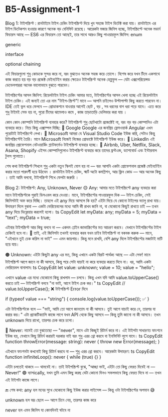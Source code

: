 # B5-Assignment-1
Blog 1:
টাইপস্ক্রিপ্ট : রানটাইমে টাইপ চেকিং 
টাইপস্ক্রিপ্ট দিয়ে খুব সহজে টাইপ ডিটেক্ট করা যায়।
 রানটাইমে এর টাইপ ডিটেকশন হওয়ার কারণে অনেক বড় বেনিফিট রয়েছে।
আরেকটা মজার  জিনিস হচ্ছে, টাইপস্ক্রিপ্টে অনেক মডার্ন ফিচারস আছে — ES6 এর ফিচারস তো আছেই, তার সাথে আরও কিছু পাওয়ারফুল জিনিস:
enum


generic


interface


optional chaining


এই ফিচারগুলো শুধু কোডকে সুন্দর করে না, বরং বুঝতেও অনেক সহজ করে তোলে।
 বিশেষ করে যখন টিমে একসাথে কাজ করতে হয়
 বড় বড় প্রজেক্ট মেইনটেইন করার ক্ষেত্রেও টাইপস্ক্রিপ্ট অনেক হেল্পফুল — যেটা এক্সপেরিয়েন্সড ডেভেলপাররা অনেক ভালোভাবে বুঝতে পারবেন।

টাইপস্ক্রিপ্টের আসল জিনিশ: রিয়েলটাইম টাইপ চেকিং 
আমার মতে, টাইপস্ক্রিপ্টের আসল খেলা হচ্ছে এই রিয়েলটাইম টাইপ চেকিং।
 এই জন্যই তো এর নাম "টাইপ-স্ক্রিপ্ট"!
 মানে — আপনি  চাইলেও উল্টাপাল্টা কিছু করতে পারবেন না।
 IDE তেই ভুল ধরে ফেলবে — প্রোডাকশনে যাওয়ার আগেই ছোট , বড় , সব ধরনের  বাগ ধরা পড়ে যাবে।
 এতে করে শুধু টাইমই সেভ হয় না, পুরো টিমের ঝামেলাও কমে , কাজ তাড়াতাড়ি ডেলিভার  করা যায় ।  

কোন কোন কোম্পানি টাইপস্ক্রিপ্ট ব্যবহার করে? 
টাইপস্ক্রিপ্ট শুধু ছোটখাটো প্রজেক্টেই না, বরং বড় বড় কোম্পানিও এটা ব্যবহার করে। নিচে কিছু এক্সাম্পল দিচ্ছি:
🔹 Google
 Google এর জনপ্রিয় ফ্রেমওয়ার্ক Angular এখন পুরোটাই টাইপস্ক্রিপ্টে লেখা।
🔹 Microsoft
 আমরা যে  Visual Studio Code ইউজ করি, সেটাও কিন্তু টাইপস্ক্রিপ্টেই তৈরি।
 মানে Microsoft নিজেই নিজের প্রোডাক্টে টাইপস্ক্রিপ্ট ইউজ করে।
🔹 LinkedIn
 এই জনপ্রিয় প্রোফেশনাল নেটওয়ার্কিং প্ল্যাটফর্মেও টাইপস্ক্রিপ্ট ব্যবহার হচ্ছে। 
🔹 Airbnb, Uber, Netflix, Slack, Asana, Shopify
 এইসব কোম্পানিগুলোও টাইপস্ক্রিপ্ট ব্যবহার করে তাদের ফ্রন্টএন্ড, ড্যাশবোর্ড এবং ইন্টারনাল টুলস গুলোতে।

শেষ কথা 
টাইপস্ক্রিপ্ট শিখলে শুধু একটা নতুন স্কিলই যোগ হয় না — বরং আপনি  একটা প্রোফেশনাল প্রজেক্ট মেইনটেইন করার মতো পারদর্শী হয়ে উঠবেন । 
 রানটাইম টাইপ চেকিং, স্মার্ট অটো কমপ্লিশন, আর ক্লিন কোড —  আর অনেক কিছু ।
 তাই আমি বলবো, টাইপস্ক্রিপ্ট শিখে ফেলটা জরুরি ।






Blog 2:
টাইপস্ক্রিপ্ট: Any, Unknown, Never
🟡 Any:
আমার মতে টাইপস্ক্রিপ্টে any ব্যবহার করা মানে টাইপস্ক্রিপ্টকে পুরাই ডিসএবল করে দেওয়া।
 মানে, টাইপস্ক্রিপ্টের পাওয়ারফুল দিক — টাইপ চেকিং, সেই জিনিসটাই অফ করে দিচ্ছি।
তাহলে এই any দিয়ে আসলে কি হয়?
 এইটা দিয়ে যে কোনো টাইপের ভ্যালু রাখা যায়।
 উদাহরণ দিলে বুঝবা —
 একটা ভেরিয়েবলের মধ্যে আমি কী রাখব জানি না, বা যেকোনো কিছুই রাখতে চাই — তখন any দিয়ে ডিক্লেয়ার করলেই হলো।
ts
CopyEdit
let myData: any;
myData = 5;
myData = "text";
myData = true;

এইবার টাইপস্ক্রিপ্ট আর কিছু বলবে না — একদম প্লেইন জাভাস্ক্রিপ্টের মত আচরণ করবে।
 যেখানে টাইপস্ক্রিপ্টের টাইপ চেকিংই হবে না।
🛑 তাই, এই জিনিসটা তখনই ব্যবহার করব যখন চাইব টাইপস্ক্রিপ্ট না বকবক করুক —
 মানে, "এইখানে তুই চেক করিস না ভাই" — এমন জায়গায়।
 কিন্তু মনে রাখবি, বেশি any দিলে টাইপস্ক্রিপ্টের মজাটাই মাটি হয়ে যায়।

🟠 Unknown:
এইটা কিছুটা any এর মত, কিন্তু এখানে একটা বিরাট পার্থক্য আছে —
 এটা সেফ! মানে টাইপস্ক্রিপ্ট আগে জানে না কী আসবে,
 কিন্তু পরে সেটা যাচাই না করে ব্যবহার করতে দিবে না।
ধর, আমি একটা ভেরিয়েবল বানালাম:
ts
CopyEdit
let value: unknown;
value = 10;
value = "hello";

এখানে value এর মধ্যে যেকোনো কিছু রাখলাম — চলবে।
 কিন্তু এখন যদি আমি value.toUpperCase() করতে চাই — টাইপস্ক্রিপ্ট বলবে "না ভাই, আগে টাইপ চেক কর।"
ts
CopyEdit
// value.toUpperCase(); ❌ টাইপস্ক্রিপ্ট Error দিবে

if (typeof value === "string") {
  console.log(value.toUpperCase()); ✅
}

এটা টাইপস্ক্রিপ্টকে বলে — "ভাই, আমি তো আগে জানতাম না কী আসবে।
 তুই আগে যাচাই করে নে, তারপর যা করার কর।"
এটা প্র‍্যাকটিক্যালি কাজে লাগে যখন API থেকে কিছু আসবে — কিন্তু তুমি জানো না কী আসবে।
 তখন unknown দিয়ে রাখো, তারপর চেক করে চলো।

🔴 Never:
নামেই তো বুঝতেছো — "never", মানে এটা কিচ্ছুই রিটার্ন করে না।
 এই টাইপটা সাধারণত ফাংশনে ইউজ হয়, যেখানে কিছু রিটার্ন করারই দরকার নাই বরং শুধু এরর থ্রো করবে বা ইনফিনিট লুপে যাবে।
ts
CopyEdit
function throwError(message: string): never {
  throw new Error(message);
}

এইখানে ফাংশনটা কখনোই কিছু রিটার্ন করবে না — শুধু এরর থ্রো করবে।
 আরেকটা উদাহরণ:
ts
CopyEdit
function infiniteLoop(): never {
  while (true) {}
}

এইটা চলতেই থাকবে — থামবেই না। তাই টাইপস্ক্রিপ্ট বুঝে, "আচ্ছা ভাই, এইটা তো কিছু ফেরত দিবেই না — Never!"
🟣 ব্যাসically, যখন তুমি এমন কিছু করছ যেটা কোনো দিনও সফলভাবে কিছু ফেরত দিবে না — তখন এই টাইপটা কাজে লাগে।

🔚 শেষ কথা:
any হল মনের সুখে যেকোনো কিছু ইউজ করার লাইসেন্স — কিন্তু ওটা টাইপস্ক্রিপ্টের অপমান 😅


unknown হল ভদ্র ছেলে — আগে চিনে নেয়, তারপর কাজ করে


never হল এমন জিনিস যা কোনদিনই ঘটবে না